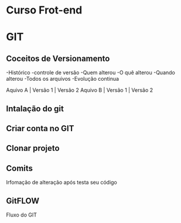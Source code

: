 # Curso  Frot-end

# GIT 
## Coceitos de Versionamento
-Histórico
-controle de versão
-Quem alterou
-O quê alterou
-Quando alterou
-Todos os arquivos
-Evolução continua

Aquivo A | Versão 1 | Versão 2
Aquivo B | Versão 1 | Versão 2

## Intalação do  git 

## Criar conta no GIT

## Clonar projeto

## Comits
Irfomação de alteração 
após testa seu código

## GitFLOW
Fluxo do GIT 
